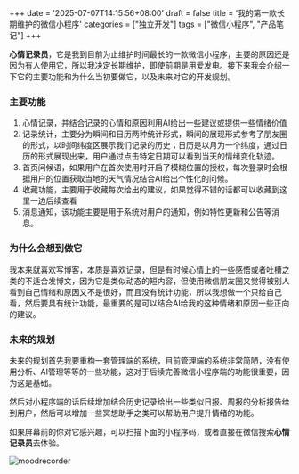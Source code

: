 +++
date = '2025-07-07T14:15:56+08:00'
draft = false
title = '我的第一款长期维护的微信小程序'
categories = ["独立开发"]
tags = ["微信小程序", "产品笔记"]
+++

**心情记录员**，它是我到目前为止维护时间最长的一款微信小程序，主要的原因还是因为有人使用它，所以我决定长期维护，即使前期是用爱发电。接下来我会介绍一下它的主要功能和为什么当初要做它，以及未来对它的开发规划。

<!--more-->

### 主要功能

1. 心情记录，并结合记录的心情和原因利用AI给出一些建议或提供一些情绪价值
2. 记录统计，主要分为瞬间和日历两种统计形式，瞬间的展现形式参考了朋友圈的形式，以时间纬度区展示我们记录的历史；日历是以月为一个纬度，通过日历的形式展现出来，用户通过点击特定日期可以看到当天的情绪变化轨迹。
3. 首页问候语，如果用户在首次使用时开启了模糊位置的授权，每次登录时会根据用户的位置获取当地的天气情况结合AI给出个性化的问候。
4. 收藏功能，主要用于收藏每次给出的建议，如果觉得不错的话都可以收藏到这里一边后续查看
5. 消息通知，该功能主要是用于系统对用户的通知，例如特性更新和公告等消息。

### 为什么会想到做它

我本来就喜欢写博客，本质是喜欢记录，但是有时候心情上的一些感悟或者吐槽之类的不适合发博文，因为它是类似动态的短内容，但使用微信朋友圈又觉得被别人看到自己情绪和原因又不是很好，而且没有统计功能，所以我想做一个只给自己看，然后要具有统计功能，最重要的是可以结合AI给我的这种情绪和原因一些正向的建议。

### 未来的规划

未来的规划首先我要重构一套管理端的系统，目前管理端的系统非常简陋，没有使用分析、AI管理等等的一些功能，这对于后续完善微信小程序端的功能很重要，因为这是基础。

然后对小程序端的话后续增加结合历史记录给出一些类似日报、周报的分析报告给到用户，然后可以增加一些冥想助手之类可以帮助用户提升情绪的功能。

如果屏幕前的你对它感兴趣，可以扫描下面的小程序码，或者直接在微信搜索**心情记录员**去体验。

![moodrecorder](https://moodrecorder.cn/u/FZGeVC.png)
